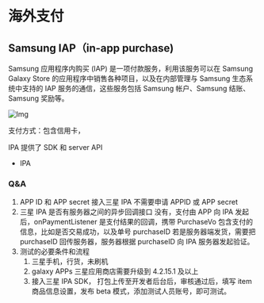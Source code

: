 # 海外支付


## Samsung IAP（in-app purchase)

Samsung 应用程序内购买 (IAP) 是一项付款服务，利用该服务可以在 Samsung Galaxy Store 的应用程序中销售各种项目，以及在内部管理与 Samsung 生态系统中支持的 IAP 服务的通信，这些服务包括 Samsung 帐户、Samsung 结账、Samsung 奖励等。


![Img](https://d3unf4s5rp9dfh.cloudfront.net/SamsungIAP_doc/overall_v7.png)

支付方式：包含信用卡，

IPA 提供了 SDK 和 server API 

* IPA

### Q&A

1. APP ID 和 APP secret
接入三星 IPA 不需要申请 APPID 或 APP secret
2. 三星 IPA 是否有服务器之间的异步回调接口
没有，支付由 APP 向 IPA 发起后，onPaymentListener 是支付结果的回调，携带 PurchaseVo 包含支付的信息，比如是否交易成功，以及单号 purchaseID
若是服务器端发货，需要把 purchaseID 回传服务器，服务器根据 purchaseID 向 IPA 服务器发起验证。
3. 测试的必要条件和流程
    1. 三星手机，行货，未刷机
    1. galaxy APPs 三星应用商店需要升级到 4.2.15.1 及以上
    1. 接入三星 IPA SDK， 打包上传至开发者后台后，审核通过后，填写 item 商品信息设置，发布 beta 模式，添加测试人员账号，即可测试。


